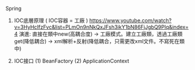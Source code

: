 Spring

1. IOC底層原理 ( IOC容器 = 工廠 )
    https://www.youtube.com/watch?v=3HyHcIfzFvc&list=PLmOn9nNkQxJFsh3ikY1bN86FjJgbQ9Plq&index=4
   演進:     直接在類中new(高耦合度) 
      ->    工廠模式。建立工廠類，透過工廠類get(降低耦合)
      ->    xml解析+反射(降低耦合，只需更改xml文件。不寫死在類中)

2. IOC接口
    (1)    BeanFactory
    (2)    ApplicationContext
